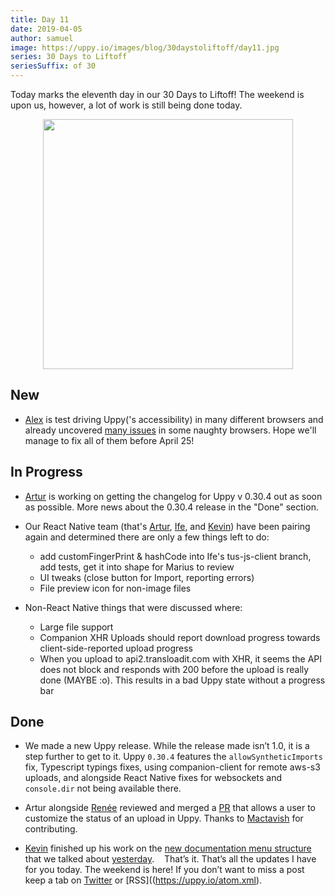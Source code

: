 ```yaml
---
title: Day 11
date: 2019-04-05
author: samuel
image: https://uppy.io/images/blog/30daystoliftoff/day11.jpg
series: 30 Days to Liftoff
seriesSuffix: of 30
---
```


Today marks the eleventh day in our 30 Days to Liftoff! The weekend is upon us, however, a lot of work is still being done today. 

<center><img width="400" src="/images/blog/30daystoliftoff/day11.jpg"><br /></center>

<!--more-->

## New

- [Alex](https://github.com/nqst) is test driving Uppy('s accessibility) in many different browsers and already uncovered [many issues](https://github.com/transloadit/uppy/issues/created_by/nqst) in some naughty browsers. Hope we'll manage to fix all of them before April 25!

## In Progress

- [Artur](https://github.com/arturi) is working on getting the changelog for Uppy v 0.30.4 out as soon as possible. More news about the 0.30.4 release in the "Done" section.

- Our React Native team (that's [Artur](https://github.com/arturi), [Ife](https://github.com/ifedapoolarewaju), and [Kevin](https://github.com/kvz)) have been pairing again and determined there are only a few things left to do:

    - add customFingerPrint & hashCode into Ife's tus-js-client branch, add tests, get it into shape for Marius to review
    - UI tweaks (close button for Import, reporting errors)
    - File preview icon for non-image files

- Non-React Native things that were discussed where:

  - Large file support
  - Companion XHR Uploads should report download progress towards client-side-reported upload progress
  - When you upload to api2.transloadit.com with XHR, it seems the API does not block and responds with 200 before the upload is really done (MAYBE :o). This results in a bad Uppy state without a progress bar

## Done

- We made a new Uppy release. While the release made isn’t 1.0, it is a step further to get to it. Uppy `0.30.4` features the `allowSyntheticImports` fix, Typescript typings fixes, using companion-client for remote aws-s3 uploads, and alongside React Native fixes for websockets and `console.dir` not being available there.

- Artur alongside [Renée](https://github.com/goto-bus-stop) reviewed and merged a [PR](https://github.com/transloadit/uppy/pull/1360) that allows a user to customize the status of an upload in Uppy. Thanks to [Mactavish](https://github.com/Mactaivsh) for contributing.

- [Kevin](https://github.com/kvz) finished up his work on the [new documentation menu structure](https://github.com/transloadit/uppy/pull/1405) that we talked about [yesterday](/blog/2019/04/liftoff-10/). 
 
That’s it. That’s all the updates I have for you today. The weekend is here! If you don’t want to miss a post keep a tab on [Twitter](https://twitter.com/uppy_io) or [RSS]((https://uppy.io/atom.xml).


